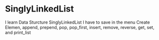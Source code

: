 # SinglyLinkedList
I learn Data Sturcture SinglyLinkedList
I have to save in the menu Create Elemen, append, prepend, pop, pop_first, insert, remove, reverse, get, set, and print_list

